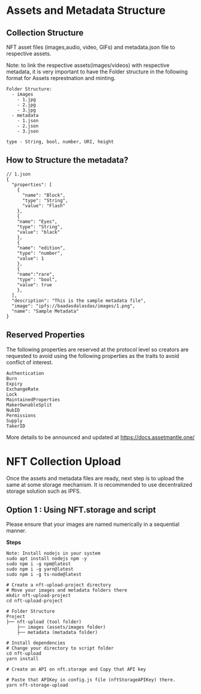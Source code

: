 # Assets and Metadata Structure

## Collection Structure
NFT asset files (images,audio, video, GIFs) and metadata.json file to respective assets. 

Note: to link the respective assets(images/videos) with respective metadata, it is very important to have the Folder structure in the following format for Assets represtnation and minting.

```
Folder Structure:
  - images
    - 1.jpg
    - 2.jpg
    - 3.jpg
  - metadata
    - 1.json
    - 2.json
    - 3.json
```

```
type - String, bool, number, URI, height
```

## How to Structure the metadata?

```
// 1.json
{
  "properties": [
    {
      "name": "Block",
      "type": "String",
      "value": "Flash"
    },
    {
    "name": "Eyes",
    "type": "String",
    "value": "black"
    },
    {
    "name": "edition",
    "type": "number",
    "value": 1
    },
    {
    "name":"rare",
    "type": "bool",
    "value": true
    },
  ],
  "description": "This is the sample metadata file",
  "image": "ipfs://baadasdalasdas/images/1.png",
  "name": "Sample Metadata"
}

```
## Reserved Properties

The following properties are reserved at the protocol level so creators are requested to avoid using the following properties as the traits to avoid conflict of interest.
```
Authentication       
Burn                 
Expiry   
ExchangeRate
Lock                 
MaintainedProperties 
MakerOwnableSplit    
NubID                
Permissions   
Supply
TakerID              
```

More details to be announced and updated at 
https://docs.assetmantle.one/




# NFT Collection Upload



Once the assets and metadata files are ready, next step is to upload the same at some storage mechanism. It is recommended to use decentralized storage solution such as IPFS.

## Option 1 : Using NFT.storage and script

Please ensure that your images are named numerically in a sequential manner.

**Steps**
```shell
Note: Install nodejs in your system
sudo apt install nodejs npm -y
sudo npm i -g npm@latest
sudo npm i -g yarn@latest
sudo npm i -g ts-node@latest

# Create a nft-upload-project directory
# Move your images and metadata folders there
mkdir nft-upload-project
cd nft-upload-project

# Folder Structure
Project
├── nft-upload (tool folder)
    ├── images (assets/images folder)
    ├── metadata (metadata folder)

# Install dependencies
# Change your directory to script folder
cd nft-upload
yarn install

# Create an API on nft.storage and Copy that API key

# Paste that APIKey in config.js file (nftStorageAPIKey) there.
yarn nft-storage-upload
```
